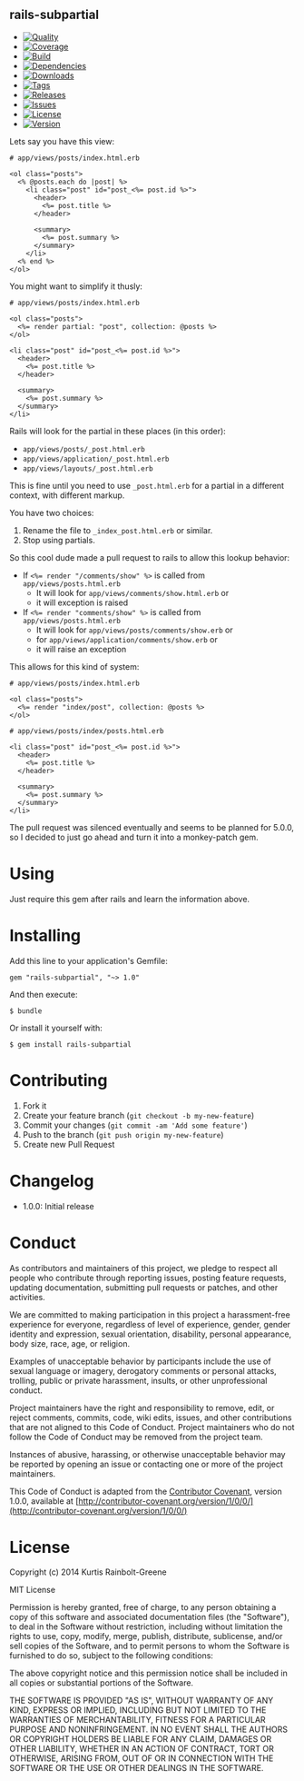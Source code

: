 rails-subpartial
--------

  - [![Quality](http://img.shields.io/codeclimate/github/krainboltgreene/rails-subpartial.gem.svg?style=flat-square)](https://codeclimate.com/github/krainboltgreene/rails-subpartial.gem)
  - [![Coverage](http://img.shields.io/codeclimate/coverage/github/krainboltgreene/rails-subpartial.gem.svg?style=flat-square)](https://codeclimate.com/github/krainboltgreene/rails-subpartial.gem)
  - [![Build](http://img.shields.io/travis-ci/krainboltgreene/rails-subpartial.gem.svg?style=flat-square)](https://travis-ci.org/krainboltgreene/rails-subpartial.gem)
  - [![Dependencies](http://img.shields.io/gemnasium/krainboltgreene/rails-subpartial.gem.svg?style=flat-square)](https://gemnasium.com/krainboltgreene/rails-subpartial.gem)
  - [![Downloads](http://img.shields.io/gem/dtv/rails-subpartial.svg?style=flat-square)](https://rubygems.org/gems/rails-subpartial)
  - [![Tags](http://img.shields.io/github/tag/krainboltgreene/rails-subpartial.gem.svg?style=flat-square)](http://github.com/krainboltgreene/rails-subpartial.gem/tags)
  - [![Releases](http://img.shields.io/github/release/krainboltgreene/rails-subpartial.gem.svg?style=flat-square)](http://github.com/krainboltgreene/rails-subpartial.gem/releases)
  - [![Issues](http://img.shields.io/github/issues/krainboltgreene/rails-subpartial.gem.svg?style=flat-square)](http://github.com/krainboltgreene/rails-subpartial.gem/issues)
  - [![License](http://img.shields.io/badge/license-MIT-brightgreen.svg?style=flat-square)](http://opensource.org/licenses/MIT)
  - [![Version](http://img.shields.io/gem/v/rails-subpartial.svg?style=flat-square)](https://rubygems.org/gems/rails-subpartial)


Lets say you have this view:

``` erb
# app/views/posts/index.html.erb

<ol class="posts">
  <% @posts.each do |post| %>
    <li class="post" id="post_<%= post.id %>">
      <header>
        <%= post.title %>
      </header>

      <summary>
        <%= post.summary %>
      </summary>
    </li>
  <% end %>
</ol>
```

You might want to simplify it thusly:

``` erb
# app/views/posts/index.html.erb

<ol class="posts">
  <%= render partial: "post", collection: @posts %>
</ol>
```

``` erb
<li class="post" id="post_<%= post.id %>">
  <header>
    <%= post.title %>
  </header>

  <summary>
    <%= post.summary %>
  </summary>
</li>
```

Rails will look for the partial in these places (in this order):

  - `app/views/posts/_post.html.erb`
  - `app/views/application/_post.html.erb`
  - `app/views/layouts/_post.html.erb`

This is fine until you need to use `_post.html.erb` for a partial in a different context, with different markup.

You have two choices:

  1. Rename the file to `_index_post.html.erb` or similar.
  2. Stop using partials.

So this cool dude made a pull request to rails to allow this lookup behavior:

  - If `<%= render "/comments/show" %>` is called from `app/views/posts.html.erb`
    - It will look for `app/views/comments/show.html.erb` or
    - it will exception is raised
  - If `<%= render "comments/show" %>` is called from `app/views/posts.html.erb`
    - It will look for `app/views/posts/comments/show.erb` or
    - for `app/views/application/comments/show.erb` or
    - it will raise an exception

This allows for this kind of system:

``` erb
# app/views/posts/index.html.erb

<ol class="posts">
  <%= render "index/post", collection: @posts %>
</ol>
```

``` erb
# app/views/posts/index/posts.html.erb

<li class="post" id="post_<%= post.id %>">
  <header>
    <%= post.title %>
  </header>

  <summary>
    <%= post.summary %>
  </summary>
</li>
```

The pull request was silenced eventually and seems to be planned for 5.0.0, so I decided to just go ahead and turn it into a monkey-patch gem.


Using
=====

Just require this gem after rails and learn the information above.


Installing
==========

Add this line to your application's Gemfile:

    gem "rails-subpartial", "~> 1.0"

And then execute:

    $ bundle

Or install it yourself with:

    $ gem install rails-subpartial


Contributing
============

  1. Fork it
  2. Create your feature branch (`git checkout -b my-new-feature`)
  3. Commit your changes (`git commit -am 'Add some feature'`)
  4. Push to the branch (`git push origin my-new-feature`)
  5. Create new Pull Request


Changelog
=========

  - 1.0.0: Initial release


Conduct
=======

As contributors and maintainers of this project, we pledge to respect all people who contribute through reporting issues, posting feature requests, updating documentation, submitting pull requests or patches, and other activities.

We are committed to making participation in this project a harassment-free experience for everyone, regardless of level of experience, gender, gender identity and expression, sexual orientation, disability, personal appearance, body size, race, age, or religion.

Examples of unacceptable behavior by participants include the use of sexual language or imagery, derogatory comments or personal attacks, trolling, public or private harassment, insults, or other unprofessional conduct.

Project maintainers have the right and responsibility to remove, edit, or reject comments, commits, code, wiki edits, issues, and other contributions that are not aligned to this Code of Conduct. Project maintainers who do not follow the Code of Conduct may be removed from the project team.

Instances of abusive, harassing, or otherwise unacceptable behavior may be reported by opening an issue or contacting one or more of the project maintainers.

This Code of Conduct is adapted from the [Contributor Covenant](http:contributor-covenant.org), version 1.0.0, available at [http://contributor-covenant.org/version/1/0/0/](http://contributor-covenant.org/version/1/0/0/)


License
=======

Copyright (c) 2014 Kurtis Rainbolt-Greene

MIT License

Permission is hereby granted, free of charge, to any person obtaining
a copy of this software and associated documentation files (the
"Software"), to deal in the Software without restriction, including
without limitation the rights to use, copy, modify, merge, publish,
distribute, sublicense, and/or sell copies of the Software, and to
permit persons to whom the Software is furnished to do so, subject to
the following conditions:

The above copyright notice and this permission notice shall be
included in all copies or substantial portions of the Software.

THE SOFTWARE IS PROVIDED "AS IS", WITHOUT WARRANTY OF ANY KIND,
EXPRESS OR IMPLIED, INCLUDING BUT NOT LIMITED TO THE WARRANTIES OF
MERCHANTABILITY, FITNESS FOR A PARTICULAR PURPOSE AND
NONINFRINGEMENT. IN NO EVENT SHALL THE AUTHORS OR COPYRIGHT HOLDERS BE
LIABLE FOR ANY CLAIM, DAMAGES OR OTHER LIABILITY, WHETHER IN AN ACTION
OF CONTRACT, TORT OR OTHERWISE, ARISING FROM, OUT OF OR IN CONNECTION
WITH THE SOFTWARE OR THE USE OR OTHER DEALINGS IN THE SOFTWARE.
